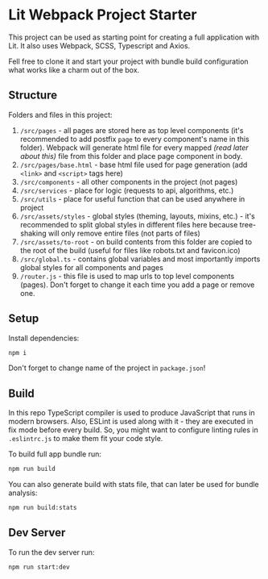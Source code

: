 # Lit Webpack Project Starter

This project can be used as starting point for creating a full application with Lit. It also uses Webpack, SCSS, Typescript and Axios.

Fell free to clone it and start your project with bundle build configuration what works like a charm out of the box.

## Structure

Folders and files in this project: 
1. `/src/pages` - all pages are stored here as top level components (it's recommended to add postfix `page` to every component's name in this folder). Webpack will generate html file for every mapped *(read later about this)* file from this folder and place page component in body.
2. `/src/pages/base.html` - base html file used for page generation (add `<link>` and `<script>` tags here)
3. `/src/components` - all other components in the project (not pages)
4. `/src/services` - place for logic (requests to api, algorithms, etc.)
5. `/src/utils` - place for useful function that can be used anywhere in project
6. `/src/assets/styles` - global styles (theming, layouts, mixins, etc.) - it's recommended to split global styles in different files here because tree-shaking will only remove entire files (not parts of files)
7. `/src/assets/to-root` - on build contents from this folder are copied to the root of the build (useful for files like robots.txt and favicon.ico)
8. `/src/global.ts` - contains global variables and most importantly imports global styles for all components and pages 
9. `/router.js` - this file is used to map urls to top level components (pages). Don't forget to change it each time you add a page or remove one.

## Setup

Install dependencies:

```bash
npm i
```

Don't forget to change name of the project in `package.json`!

## Build

In this repo TypeScript compiler is used to produce JavaScript that runs in modern browsers. 
Also, ESLint is used along with it - they are executed in fix mode before every build.
So, you might want to configure linting rules in `.eslintrc.js` to make them fit your code style.

To build full app bundle run:

```bash
npm run build
```

You can also generate build with stats file, that can later be used for bundle analysis:

```bash
npm run build:stats
```

## Dev Server

To run the dev server run:

```bash
npm run start:dev
```
